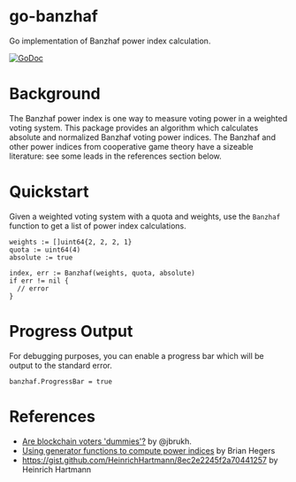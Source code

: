 # go-banzhaf

Go implementation of Banzhaf power index calculation.

[![GoDoc](https://godoc.org/github.com/jbrukh/go-banzhaf?status.svg)](https://godoc.org/github.com/jbrukh/go-banzhaf)

# Background

The Banzhaf power index is one way to measure voting power in a weighted voting system. This package provides an algorithm which calculates absolute and normalized Banzhaf voting power indices. The Banzhaf and other power indices from cooperative game theory have a sizeable literature: see some leads in the references section below.

# Quickstart

Given a weighted voting system with a quota and weights, use the `Banzhaf` function to get a list of power index calculations.

    weights := []uint64{2, 2, 2, 1}
    quota := uint64(4)
    absolute := true
    
    index, err := Banzhaf(weights, quota, absolute)
    if err != nil {
      // error
    }

# Progress Output

For debugging purposes, you can enable a progress bar which will be output to the standard error.

    banzhaf.ProgressBar = true

# References

* [Are blockchain voters 'dummies'?](https://blog.coinfund.io/are-blockchain-voters-dummies-4a89a376de69) by @jbrukh.
* [Using generator functions to compute power indices](http://www.siue.edu/~aweyhau/teaching/seniorprojects/heger_final.pdf) by Brian Hegers
* https://gist.github.com/HeinrichHartmann/8ec2e2245f2a70441257 by Heinrich Hartmann

